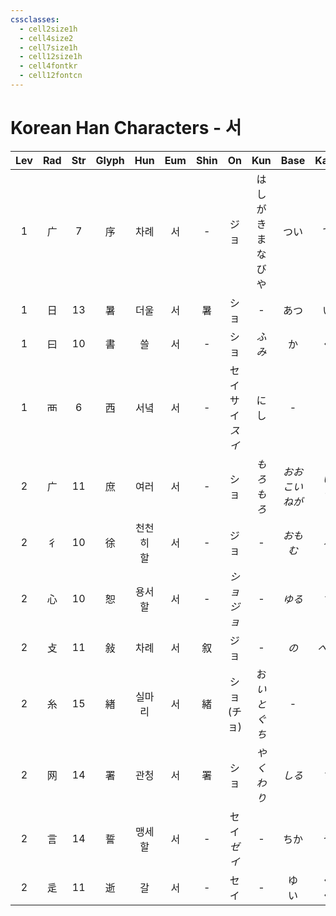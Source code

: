 ```yaml
---
cssclasses:
  - cell2size1h
  - cell4size2
  - cell7size1h
  - cell12size1h
  - cell4fontkr
  - cell12fontcn
---
```


# Korean Han Characters - 서

| Lev | Rad | Str | Glyph |  Hun  | Eum | Shin |        On        |     Kun      |     Base     |   Kana   | Simp |     Man      |  Can  |   Viet   |
| :-: | :-: | :-: | :---: | :---: | :-: | :--: | :--------------: | :----------: | :----------: | :------: | :--: | :----------: | :---: | :------: |
|  1  |  广  |  7  |   序   |  차례   |  서  |  -   |        ジョ        | はしがき<br>まなびや |      つい      |    で     |  -   |      xù      | zeoi6 |   tựa    |
|  1  |  日  | 13  |   暑   |  더울   |  서  |  暑   |        ショ        |      -       |      あつ      |    い     |  暑   |     shǔ      | syu2  |   thử    |
|  1  |  曰  | 10  |   書   |   쓸   |  서  |  -   |        ショ        |     *ふみ*     |      か       |    く     |  书   |     shū      | syu1  |   thư    |
|  1  |  襾  |  6  |   西   |  서녘   |  서  |  -   | セイ<br>サイ<br>*スイ* |      にし      |      -       |    -     |  -   |      xī      | sai1  |   tây    |
|  2  |  广  | 11  |   庶   |  여러   |  서  |  -   |        ショ        |    *もろもろ*    | *おお<br>こいねが* | *い<br>う* |  -   |     shù      | syu3  |   thứ    |
|  2  |  彳  | 10  |   徐   | 천천히 할 |  서  |  -   |        ジョ        |      -       |    *おもむ*     |   *ろ*    |  -   |      xú      | ceoi4 |   chờ    |
|  2  |  心  | 10  |   恕   |  용서할  |  서  |  -   |    *ショ<br>ジョ*    |      -       |     *ゆる*     |   *す*    |  -   |     shù      | syu3  |   thứ    |
|  2  |  攴  | 11  |   敍   |  차례   |  서  |  叙   |        ジョ        |      -       |     *の*      |   *べる*   |  叙   |      xù      | zeoi6 |    tự    |
|  2  |  糸  | 15  |   緖   |  실마리  |  서  |  緒   |    ショ<br>(チョ)    | お<br>*いとぐち*  |      -       |    -     |  绪   |      xù      | seoi5 |    tự    |
|  2  |  网  | 14  |   署   |  관청   |  서  |  署   |        ショ        |    *やくわり*    |     *しる*     |   *す*    |  署   | shǔ<br>*shù* | cyu5  |   thợ    |
|  2  |  言  | 14  |   誓   |  맹세할  |  서  |  -   |    セイ<br>*ゼイ*    |      -       |      ちか      |    う     |  -   |     shì      | sai6  |   thề    |
|  2  |  辵  | 11  |   逝   |   갈   |  서  |  -   |        セイ        |      -       |    ゆ<br>い    |  く<br>く  |  -   |     shì      | sai6  | thệ<br>thể |
